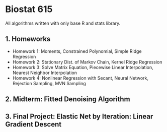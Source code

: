 # Biostat 615

All algorithms written with only base R and stats library.

## 1. Homeworks
- Homework 1: Moments, Constrained Polynomial, Simple Ridge Regression
- Homework 2: Stationary Dist. of Markov Chain, Kernel Ridge Regression
- Homework 3: Solve Matrix Equation, Piecewise Linear Interpolation, Nearest Neighbor Interpolation
- Homework 4: Nonlinear Regression with Secant, Neural Network, Rejection Sampling, MVN Sampling

## 2. Midterm: Fitted Denoising Algorithm

## 3. Final Project: Elastic Net by Iteration: Linear Gradient Descent

